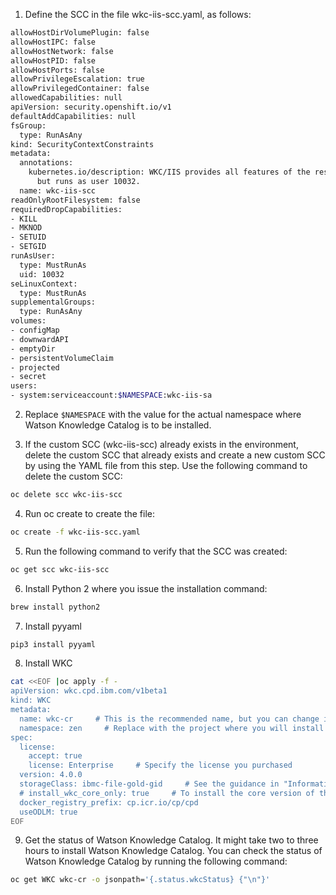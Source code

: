 1. Define the SCC in the file wkc-iis-scc.yaml, as follows:

```bash
allowHostDirVolumePlugin: false
allowHostIPC: false
allowHostNetwork: false
allowHostPID: false
allowHostPorts: false
allowPrivilegeEscalation: true
allowPrivilegedContainer: false
allowedCapabilities: null
apiVersion: security.openshift.io/v1
defaultAddCapabilities: null
fsGroup:
  type: RunAsAny
kind: SecurityContextConstraints
metadata:
  annotations:
    kubernetes.io/description: WKC/IIS provides all features of the restricted SCC
      but runs as user 10032.
  name: wkc-iis-scc
readOnlyRootFilesystem: false
requiredDropCapabilities:
- KILL
- MKNOD
- SETUID
- SETGID
runAsUser:
  type: MustRunAs
  uid: 10032
seLinuxContext:
  type: MustRunAs
supplementalGroups:
  type: RunAsAny
volumes:
- configMap
- downwardAPI
- emptyDir
- persistentVolumeClaim
- projected
- secret
users:
- system:serviceaccount:$NAMESPACE:wkc-iis-sa
```

2. Replace `$NAMESPACE` with the value for the actual namespace where Watson Knowledge Catalog is to be installed.

3. If the custom SCC (wkc-iis-scc) already exists in the environment, delete the custom SCC that already exists and create a new custom SCC by using the YAML file from this step. Use the following command to delete the custom SCC: 
```bash
oc delete scc wkc-iis-scc
```

4. Run oc create to create the file:
```bash
oc create -f wkc-iis-scc.yaml
```
5. Run the following command to verify that the SCC was created:
```bash
oc get scc wkc-iis-scc
```

6. Install Python 2 where you issue the installation command:
```bash
brew install python2
```

7. Install pyyaml
```bash
pip3 install pyyaml
```

8. Install WKC
```bash
cat <<EOF |oc apply -f -
apiVersion: wkc.cpd.ibm.com/v1beta1
kind: WKC
metadata:
  name: wkc-cr     # This is the recommended name, but you can change it
  namespace: zen     # Replace with the project where you will install Watson Knowledge Catalog
spec:
  license:
    accept: true
    license: Enterprise     # Specify the license you purchased
  version: 4.0.0
  storageClass: ibmc-file-gold-gid     # See the guidance in "Information you need to complete this task"
  # install_wkc_core_only: true     # To install the core version of the service, remove the comment tagging from the beginning of the line.
  docker_registry_prefix: cp.icr.io/cp/cpd
  useODLM: true
EOF
```

9. Get the status of Watson Knowledge Catalog. It might take two to three hours to install Watson Knowledge Catalog. You can check the status of Watson Knowledge Catalog by running the following command:
```bash
oc get WKC wkc-cr -o jsonpath='{.status.wkcStatus} {"\n"}'
```
